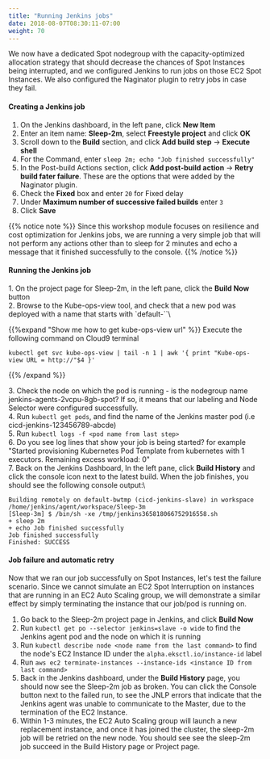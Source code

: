```yaml
---
title: "Running Jenkins jobs"
date: 2018-08-07T08:30:11-07:00
weight: 70
---
```


We now have a dedicated Spot nodegroup with the capacity-optimized allocation strategy that should decrease the chances of Spot Instances being interrupted, and we configured Jenkins to run jobs on those EC2 Spot Instances. We also configured the Naginator plugin to retry jobs in case they fail. 

#### Creating a Jenkins job
1. On the Jenkins dashboard, in the left pane, click **New Item**
2. Enter an item name: **Sleep-2m**, select **Freestyle project** and click **OK**
3. Scroll down to the **Build** section, and click **Add build step** -> **Execute shell**
4. For the Command, enter `sleep 2m; echo "Job finished successfully"`
5. In the Post-build Actions section, click **Add post-build action** -> **Retry build fater failure**. These are the options that were added by the Naginator plugin.
6. Check the **Fixed** box and enter `20` for Fixed delay
7. Under **Maximum number of successive failed builds** enter `3`
8. Click **Save**

{{% notice note %}}
Since this workshop module focuses on resilience and cost optimization for Jenkins jobs, we are running a very simple job that will not perform any actions other than to sleep for 2 minutes and echo a message that it finished successfully to the console.
{{% /notice %}}

#### Running the Jenkins job
1\. On the project page for Sleep-2m, in the left pane, click the **Build Now** button\
2\. Browse to the Kube-ops-view tool, and check that a new pod was deployed with a name that starts with `default-``\

{{%expand "Show me how to get kube-ops-view url" %}}
Execute the following command on Cloud9 terminal
```
kubectl get svc kube-ops-view | tail -n 1 | awk '{ print "Kube-ops-view URL = http://"$4 }'
```
{{% /expand %}}

3\. Check the node on which the pod is running - is the nodegroup name jenkins-agents-2vcpu-8gb-spot? If so, it means that our labeling and Node Selector were configured successfully. \
4\. Run `kubectl get pods`, and find the name of the Jenkins master pod (i.e cicd-jenkins-123456789-abcde)\
5\. Run `kubectl logs -f <pod name from last step> `\
6\. Do you see log lines that show your job is being started? for example "Started provisioning Kubernetes Pod Template from kubernetes with 1 executors. Remaining excess workload: 0"\
7\. Back on the Jenkins Dashboard, In the left pane, click **Build History** and click the console icon next to the latest build. When the job finishes, you should see the following console output:\

```
Building remotely on default-bwtmp (cicd-jenkins-slave) in workspace /home/jenkins/agent/workspace/Sleep-3m
[Sleep-3m] $ /bin/sh -xe /tmp/jenkins365818066752916558.sh
+ sleep 2m
+ echo Job finished successfully
Job finished successfully
Finished: SUCCESS
```

#### Job failure and automatic retry
Now that we ran our job successfully on Spot Instances, let's test the failure scenario. Since we cannot simulate an EC2 Spot Interruption on instances that are running in an EC2 Auto Scaling group, we will demonstrate a similar effect by simply terminating the instance that our job/pod is running on.

1. Go back to the Sleep-2m project page in Jenkins, and click **Build Now**
2. Run `kubectl get po --selector jenkins=slave -o wide` to find the Jenkins agent pod and the node on which it is running
3. Run `kubectl describe node <node name from the last command>` to find the node's EC2 Instance ID under the `alpha.eksctl.io/instance-id` label
4. Run `aws ec2 terminate-instances --instance-ids <instance ID from last command>`
5. Back in the Jenkins dashboard, under the **Build History** page, you should now see the Sleep-2m job as broken. You can click the Console button next to the failed run, to see the JNLP errors that indicate that the Jenkins agent was unable to communicate to the Master, due to the termination of the EC2 Instance.
6. Within 1-3 minutes, the EC2 Auto Scaling group will launch a new replacement instance, and once it has joined the cluster, the sleep-2m job will be retried on the new node. You should see see the sleep-2m job succeed in the Build History page or Project page.